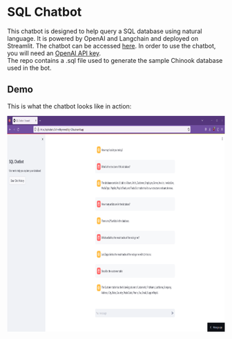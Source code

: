 # SQL Chatbot

This chatbot is designed to help query a SQL database using natural language. It is powered by OpenAI and Langchain and deployed on Streamlit.
The chatbot can be accessed [here](https://sqlchatbot-7cgyakbzywctnervmdtypi.streamlit.app/). In order to use the chatbot, you will need an [OpenAI API key](https://openai.com/blog/openai-api). 
<br>
The repo contains a .sql file used to generate the sample Chinook database used in the bot.

## Demo
This is what the chatbot looks like in action:
<br>

<img src="demo_screenshot.png" alt="demo" width=1200 height=500>

